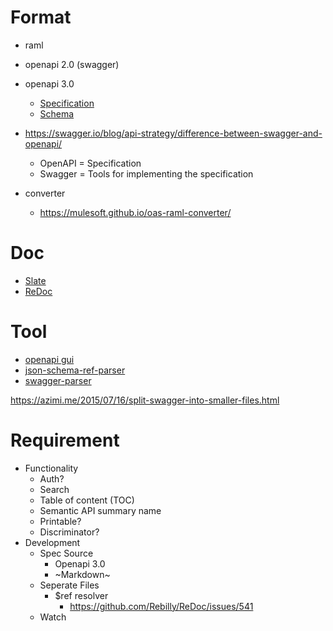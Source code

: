 # Format
- raml
- openapi 2.0 (swagger)
- openapi 3.0
  - [Specification](https://swagger.io/docs/specification/about/)
  - [Schema](https://github.com/OAI/OpenAPI-Specification/blob/master/versions/3.0.2.md#schema)

- https://swagger.io/blog/api-strategy/difference-between-swagger-and-openapi/
  - OpenAPI = Specification
  - Swagger = Tools for implementing the specification 

- converter
  - https://mulesoft.github.io/oas-raml-converter/

# Doc
- [Slate](https://github.com/lord/slate)
- [ReDoc](https://github.com/Rebilly/ReDoc)

# Tool
- [openapi gui](https://mermade.github.io/openapi-gui/)
- [json-schema-ref-parser](https://github.com/APIDevTools/json-schema-ref-parser)
- [swagger-parser](https://github.com/APIDevTools/swagger-parser)

https://azimi.me/2015/07/16/split-swagger-into-smaller-files.html

# Requirement
- Functionality
  - Auth?
  - Search
  - Table of content (TOC)
  - Semantic API summary name
  - Printable?
  - Discriminator?
- Development
  - Spec Source
    - Openapi 3.0
    - ~Markdown~
  - Seperate Files
    - $ref resolver
      - https://github.com/Rebilly/ReDoc/issues/541
  - Watch
